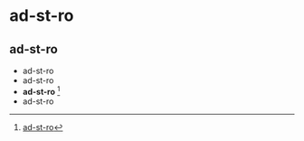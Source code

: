 # ad-st-ro
## ad-st-ro
- ad-st-ro
- ad-st-ro
- **ad-st-ro** [^ad-st-ro]
- ad-st-ro

[^ad-st-ro]: [ad-st-ro](https://github.com/ad-st-ro)
